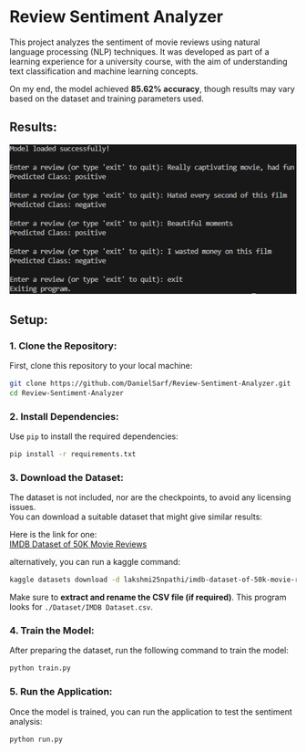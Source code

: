 # **Review Sentiment Analyzer**  

This project analyzes the sentiment of movie reviews using natural language processing (NLP) techniques. It was developed as part of a learning experience for a university course, with the aim of understanding text classification and machine learning concepts.  

On my end, the model achieved **85.62% accuracy**, though results may vary based on the dataset and training parameters used.  

## **Results:**  
![Results Screenshot](./Screenshots/Output%201.png)  

## **Setup:**  

### **1. Clone the Repository:**  
First, clone this repository to your local machine:
```bash
git clone https://github.com/DanielSarf/Review-Sentiment-Analyzer.git
cd Review-Sentiment-Analyzer
```

### **2. Install Dependencies:**  
Use `pip` to install the required dependencies:
```bash
pip install -r requirements.txt
```

### **3. Download the Dataset:**  
The dataset is not included, nor are the checkpoints, to avoid any licensing issues.  
You can download a suitable dataset that might give similar results:

Here is the link for one:  
[IMDB Dataset of 50K Movie Reviews](https://www.kaggle.com/datasets/lakshmi25npathi/imdb-dataset-of-50k-movie-reviews)  

alternatively, you can run a kaggle command:  
```bash
kaggle datasets download -d lakshmi25npathi/imdb-dataset-of-50k-movie-reviews -p ./Dataset
```

Make sure to **extract and rename the CSV file (if required)**. This program looks for `./Dataset/IMDB Dataset.csv`.

### **4. Train the Model:**  
After preparing the dataset, run the following command to train the model:
```bash
python train.py
```

### **5. Run the Application:**  
Once the model is trained, you can run the application to test the sentiment analysis:
```bash
python run.py
```
